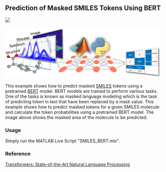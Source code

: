 ## Prediction of Masked SMILES Tokens Using BERT   


![](https://github.com/hjooya/Chemical-Theory-and-Computation/blob/main/Bichromatically_Driven_Quantum_Systems/Bichromatic_Driven_TLS.gif)

<p align="center">
  <img src="https://github.com/hjooya/Chemical-ML-and-DL/blob/main/ML_DL.jpg" />
</p>

This example shows how to predict masked [SMILES](https://en.wikipedia.org/wiki/Simplified_molecular-input_line-entry_system) tokens using a pretrained [BERT](https://huggingface.co/transformers/v3.0.2/index.html) model. BERT models are trained to perform various tasks. One of the tasks is known as masked language modeling which is the task of predicting token in text that have been replaced by a mask value. This example shows how to predict masked tokens for a given SMILES molecule and calculate the token probabilities using a pretrained BERT model. The image above shows the masked area of the molecule to be predicted.


### Usage

Simply run the MATLAB Live Script "SMILES_BERT.mlx".

### Reference

[Transformers: State-of-the-Art Natural Language Processing](https://aclanthology.org/2020.emnlp-demos.6/)


